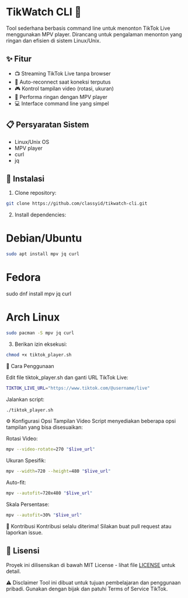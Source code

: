 # TikWatch CLI 🎥

Tool sederhana berbasis command line untuk menonton TikTok Live menggunakan MPV player. Dirancang untuk pengalaman menonton yang ringan dan efisien di sistem Linux/Unix.

## ✨ Fitur

- 📺 Streaming TikTok Live tanpa browser
- 🔄 Auto-reconnect saat koneksi terputus
- 🎮 Kontrol tampilan video (rotasi, ukuran)
- 🚀 Performa ringan dengan MPV player
- 💻 Interface command line yang simpel

## 📋 Persyaratan Sistem

- Linux/Unix OS
- MPV player
- curl
- jq

## 🚀 Instalasi

1. Clone repository:
```bash
git clone https://github.com/classyid/tikwatch-cli.git
```
2. Install dependencies:
# Debian/Ubuntu
```bash
sudo apt install mpv jq curl
```
# Fedora
sudo dnf install mpv jq curl
# Arch Linux
```bash
sudo pacman -S mpv jq curl
```
3. Berikan izin eksekusi:
```bash
chmod +x tiktok_player.sh
```
📖 Cara Penggunaan

Edit file tiktok_player.sh dan ganti URL TikTok Live:

```bash
TIKTOK_LIVE_URL="https://www.tiktok.com/@username/live"
```

Jalankan script:

```bash
./tiktok_player.sh
```

⚙️ Konfigurasi
Opsi Tampilan Video
Script menyediakan beberapa opsi tampilan yang bisa disesuaikan:

Rotasi Video:
```bash
mpv --video-rotate=270 "$live_url"
```

Ukuran Spesifik:
```bash
mpv --width=720 --height=480 "$live_url"
```

Auto-fit:
```bash
mpv --autofit=720x480 "$live_url"
```

Skala Persentase:
```bash
mpv --autofit=30% "$live_url"
```

🤝 Kontribusi
Kontribusi selalu diterima! Silakan buat pull request atau laporkan issue.

## 📝 Lisensi

Proyek ini dilisensikan di bawah MIT License - lihat file [LICENSE](LICENSE) untuk detail.

⚠️ Disclaimer
Tool ini dibuat untuk tujuan pembelajaran dan penggunaan pribadi. Gunakan dengan bijak dan patuhi Terms of Service TikTok.
